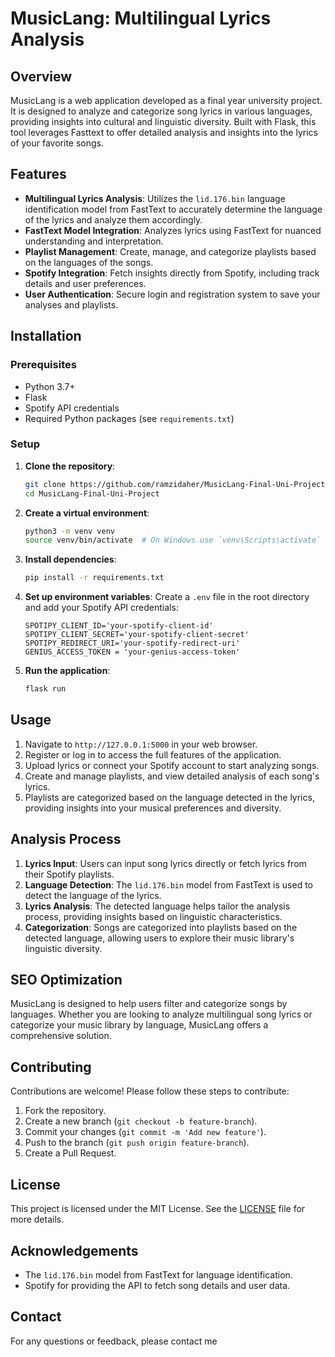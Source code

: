 # MusicLang: Multilingual Lyrics Analysis

## Overview

MusicLang is a web application developed as a final year university project. It is designed to analyze and categorize song lyrics in various languages, providing insights into cultural and linguistic diversity. Built with Flask, this tool leverages Fasttext to offer detailed analysis and insights into the lyrics of your favorite songs.

## Features

- **Multilingual Lyrics Analysis**: Utilizes the `lid.176.bin` language identification model from FastText to accurately determine the language of the lyrics and analyze them accordingly.
- **FastText Model Integration**: Analyzes lyrics using FastText for nuanced understanding and interpretation.
- **Playlist Management**: Create, manage, and categorize playlists based on the languages of the songs.
- **Spotify Integration**: Fetch insights directly from Spotify, including track details and user preferences.
- **User Authentication**: Secure login and registration system to save your analyses and playlists.

## Installation

### Prerequisites

- Python 3.7+
- Flask
- Spotify API credentials
- Required Python packages (see `requirements.txt`)

### Setup

1. **Clone the repository**:
   ```bash
   git clone https://github.com/ramzidaher/MusicLang-Final-Uni-Project.git
   cd MusicLang-Final-Uni-Project
   ```

2. **Create a virtual environment**:
   ```bash
   python3 -m venv venv
   source venv/bin/activate  # On Windows use `venv\Scripts\activate`
   ```

3. **Install dependencies**:
   ```bash
   pip install -r requirements.txt
   ```

4. **Set up environment variables**:
   Create a `.env` file in the root directory and add your Spotify API credentials:
   ```env
   SPOTIPY_CLIENT_ID='your-spotify-client-id'
   SPOTIPY_CLIENT_SECRET='your-spotify-client-secret'
   SPOTIPY_REDIRECT_URI='your-spotify-redirect-uri'
   GENIUS_ACCESS_TOKEN = 'your-genius-access-token'
   ```

5. **Run the application**:
   ```bash
   flask run
   ```

## Usage

1. Navigate to `http://127.0.0.1:5000` in your web browser.
2. Register or log in to access the full features of the application.
3. Upload lyrics or connect your Spotify account to start analyzing songs.
4. Create and manage playlists, and view detailed analysis of each song's lyrics.
5. Playlists are categorized based on the language detected in the lyrics, providing insights into your musical preferences and diversity.

## Analysis Process

1. **Lyrics Input**: Users can input song lyrics directly or fetch lyrics from their Spotify playlists.
2. **Language Detection**: The `lid.176.bin` model from FastText is used to detect the language of the lyrics.
3. **Lyrics Analysis**: The detected language helps tailor the analysis process, providing insights based on linguistic characteristics.
4. **Categorization**: Songs are categorized into playlists based on the detected language, allowing users to explore their music library's linguistic diversity.

## SEO Optimization

MusicLang is designed to help users filter and categorize songs by languages. Whether you are looking to analyze multilingual song lyrics or categorize your music library by language, MusicLang offers a comprehensive solution.

## Contributing

Contributions are welcome! Please follow these steps to contribute:

1. Fork the repository.
2. Create a new branch (`git checkout -b feature-branch`).
3. Commit your changes (`git commit -m 'Add new feature'`).
4. Push to the branch (`git push origin feature-branch`).
5. Create a Pull Request.

## License

This project is licensed under the MIT License. See the [LICENSE](LICENSE) file for more details.

## Acknowledgements

- The `lid.176.bin` model from FastText for language identification.
- Spotify for providing the API to fetch song details and user data.

## Contact

For any questions or feedback, please contact me
